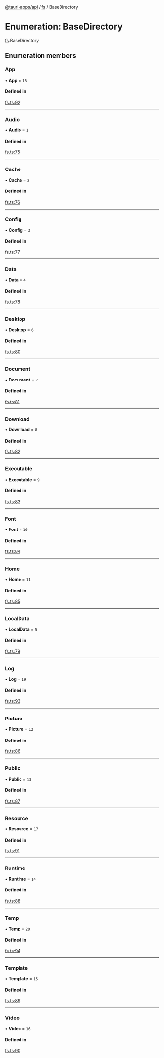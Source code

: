 [@tauri-apps/api](../README.md) / [fs](../modules/fs.md) / BaseDirectory

# Enumeration: BaseDirectory

[fs](../modules/fs.md).BaseDirectory

## Enumeration members

### App

• **App** = `18`

#### Defined in

[fs.ts:92](https://github.com/tauri-apps/tauri/blob/393c774/tooling/api/src/fs.ts#L92)

___

### Audio

• **Audio** = `1`

#### Defined in

[fs.ts:75](https://github.com/tauri-apps/tauri/blob/393c774/tooling/api/src/fs.ts#L75)

___

### Cache

• **Cache** = `2`

#### Defined in

[fs.ts:76](https://github.com/tauri-apps/tauri/blob/393c774/tooling/api/src/fs.ts#L76)

___

### Config

• **Config** = `3`

#### Defined in

[fs.ts:77](https://github.com/tauri-apps/tauri/blob/393c774/tooling/api/src/fs.ts#L77)

___

### Data

• **Data** = `4`

#### Defined in

[fs.ts:78](https://github.com/tauri-apps/tauri/blob/393c774/tooling/api/src/fs.ts#L78)

___

### Desktop

• **Desktop** = `6`

#### Defined in

[fs.ts:80](https://github.com/tauri-apps/tauri/blob/393c774/tooling/api/src/fs.ts#L80)

___

### Document

• **Document** = `7`

#### Defined in

[fs.ts:81](https://github.com/tauri-apps/tauri/blob/393c774/tooling/api/src/fs.ts#L81)

___

### Download

• **Download** = `8`

#### Defined in

[fs.ts:82](https://github.com/tauri-apps/tauri/blob/393c774/tooling/api/src/fs.ts#L82)

___

### Executable

• **Executable** = `9`

#### Defined in

[fs.ts:83](https://github.com/tauri-apps/tauri/blob/393c774/tooling/api/src/fs.ts#L83)

___

### Font

• **Font** = `10`

#### Defined in

[fs.ts:84](https://github.com/tauri-apps/tauri/blob/393c774/tooling/api/src/fs.ts#L84)

___

### Home

• **Home** = `11`

#### Defined in

[fs.ts:85](https://github.com/tauri-apps/tauri/blob/393c774/tooling/api/src/fs.ts#L85)

___

### LocalData

• **LocalData** = `5`

#### Defined in

[fs.ts:79](https://github.com/tauri-apps/tauri/blob/393c774/tooling/api/src/fs.ts#L79)

___

### Log

• **Log** = `19`

#### Defined in

[fs.ts:93](https://github.com/tauri-apps/tauri/blob/393c774/tooling/api/src/fs.ts#L93)

___

### Picture

• **Picture** = `12`

#### Defined in

[fs.ts:86](https://github.com/tauri-apps/tauri/blob/393c774/tooling/api/src/fs.ts#L86)

___

### Public

• **Public** = `13`

#### Defined in

[fs.ts:87](https://github.com/tauri-apps/tauri/blob/393c774/tooling/api/src/fs.ts#L87)

___

### Resource

• **Resource** = `17`

#### Defined in

[fs.ts:91](https://github.com/tauri-apps/tauri/blob/393c774/tooling/api/src/fs.ts#L91)

___

### Runtime

• **Runtime** = `14`

#### Defined in

[fs.ts:88](https://github.com/tauri-apps/tauri/blob/393c774/tooling/api/src/fs.ts#L88)

___

### Temp

• **Temp** = `20`

#### Defined in

[fs.ts:94](https://github.com/tauri-apps/tauri/blob/393c774/tooling/api/src/fs.ts#L94)

___

### Template

• **Template** = `15`

#### Defined in

[fs.ts:89](https://github.com/tauri-apps/tauri/blob/393c774/tooling/api/src/fs.ts#L89)

___

### Video

• **Video** = `16`

#### Defined in

[fs.ts:90](https://github.com/tauri-apps/tauri/blob/393c774/tooling/api/src/fs.ts#L90)
